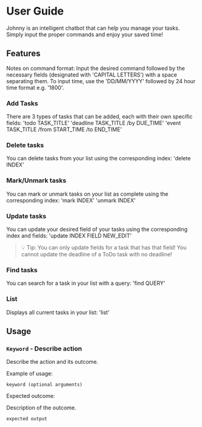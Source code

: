 # User Guide
Johnny is an intelligent chatbot that can help you manage your tasks. Simply input
the proper commands and enjoy your saved time!

## Features 
Notes on command format: Input the desired command followed by the necessary fields 
(designated with 'CAPITAL LETTERS') with a space separating them. 
To input time, use the 'DD/MM/YYYY' followed by 24 hour time format e.g. '1800'.

### Add Tasks 
There are 3 types of tasks that can be added, each with their own specific fields:
'todo TASK_TITLE'
'deadline TASK_TITLE /by DUE_TIME'
'event TASK_TITLE /from START_TIME /to END_TIME'

### Delete tasks
You can delete tasks from your list using the corresponding index:
'delete INDEX'

### Mark/Unmark tasks
You can mark or unmark tasks on your list as complete using the corresponding index:
'mark INDEX'
'unmark INDEX'

### Update tasks
You can update your desired field of your tasks using the corresponding index and fields:
'update INDEX FIELD NEW_EDIT'
> 💡 Tip: You can only update fields for a task that has that field! You cannot update the deadline of
>  a ToDo task with no deadline!

### Find tasks
You can search for a task in your list with a query:
'find QUERY'

### List
Displays all current tasks in your list:
'list'

## Usage

### `Keyword` - Describe action

Describe the action and its outcome.

Example of usage: 

`keyword (optional arguments)`

Expected outcome:

Description of the outcome.

```
expected output
```
